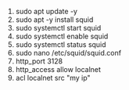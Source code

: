 1. sudo apt update -y
2. sudo apt -y install squid
3. sudo systemctl start squid
4. sudo systemctl enable squid
5. sudo systemctl status squid 
6. sudo nano /etc/squid/squid.conf
7. http_port 3128
8. http_access allow localnet
9. acl localnet src "my ip"
